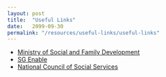 ```yaml
---
layout: post
title:  "Useful Links"
date:   2099-09-30
permalink: "/resources/useful-links/useful-links"
---
```


* [Ministry of Social and Family Development](https://www.msf.gov.sg)
* [SG Enable](https://www.sgenable.sg)
* [National Council of Social Services](https://www.ncss.gov.sg)
